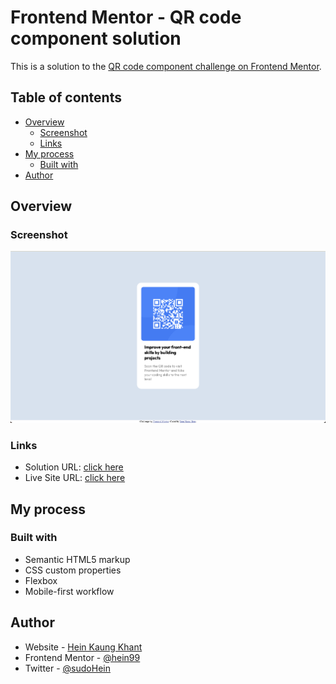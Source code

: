 # Frontend Mentor - QR code component solution

This is a solution to the [QR code component challenge on Frontend Mentor](https://www.frontendmentor.io/challenges/qr-code-component-iux_sIO_H).

## Table of contents

- [Overview](#overview)
  - [Screenshot](#screenshot)
  - [Links](#links)
- [My process](#my-process)
  - [Built with](#built-with)
- [Author](#author)

## Overview

### Screenshot

![QR code component challenge solution](./design/solution-screenshot.png)

### Links

- Solution URL: [click here](https://github.com/hein99/qr-code-component)
- Live Site URL: [click here](https://hein99.github.io/qr-code-component)

## My process

### Built with

- Semantic HTML5 markup
- CSS custom properties
- Flexbox
- Mobile-first workflow

## Author

- Website - [Hein Kaung Khant](https://heinkaungkhant.com/)
- Frontend Mentor - [@hein99](https://www.frontendmentor.io/profile/hein99)
- Twitter - [@sudoHein](https://twitter.com/sudoHein)
